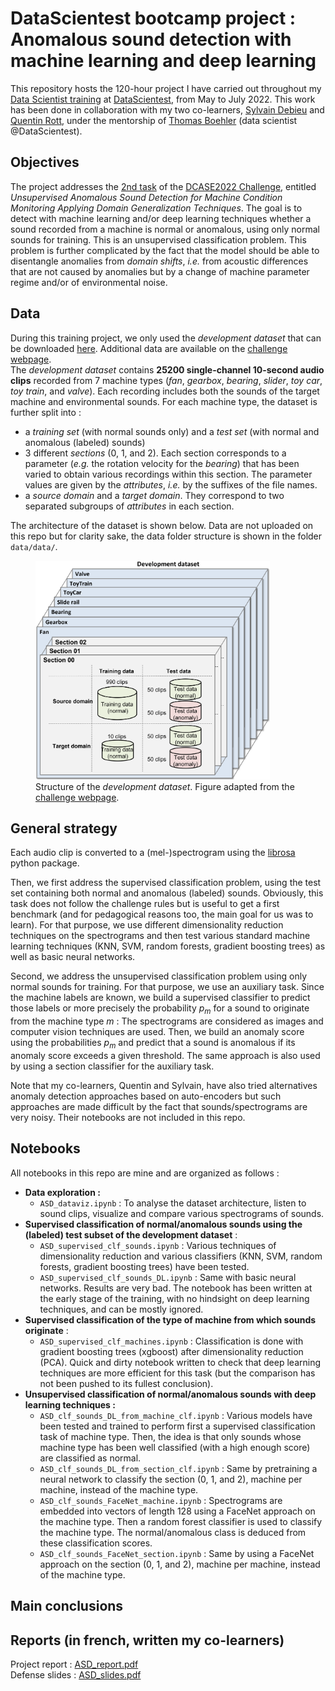 # DataScientest bootcamp project : Anomalous sound detection with machine learning and deep learning

This repository hosts the 120-hour project I have carried out throughout my [Data Scientist training](https://datascientest.com/en/data-scientist-course) at [DataScientest](https://datascientest.com/), from May to July 2022. This work has been done in collaboration with my two co-learners, [Sylvain Debieu](https://www.linkedin.com/in/sylvain-debieu-662282125/) and [Quentin Rott](https://www.linkedin.com/in/quentin-rott/), under the mentorship of [Thomas Boehler](https://www.linkedin.com/in/thomas-boehler-ba34a744/) (data scientist @DataScientest).

## Objectives
The project addresses the [2nd task](https://dcase.community/challenge2022/task-low-complexity-acoustic-scene-classification) of the [DCASE2022 Challenge](https://dcase.community/challenge2022/index), entitled *Unsupervised Anomalous Sound Detection for Machine Condition Monitoring Applying Domain Generalization Techniques*. The goal is to detect with machine learning and/or deep learning techniques whether a sound recorded from a machine is normal or anomalous, using only normal sounds for training. This is an unsupervised classification problem. This problem is further complicated by the fact that the model should be able to disentangle anomalies from *domain shifts*, *i.e.* from acoustic differences that are not caused by anomalies but by a change of machine parameter regime and/or of environmental noise. 



## Data 
During this training project, we only used the *development dataset* that can be downloaded [here](https://zenodo.org/record/6355122#.ZAs2YR-ZOUk).  Additional data are available on the [challenge webpage](https://dcase.community/challenge2022/task-low-complexity-acoustic-scene-classification).  
The *development dataset* contains **25200 single-channel 10-second audio clips** recorded from 7 machine types (*fan*, *gearbox*, *bearing*, *slider*, *toy car*, *toy train*, and *valve*). Each recording includes both the sounds of the target machine and environmental sounds. For each machine type, the dataset is further split into&nbsp;:
- a *training set* (with normal sounds only) and a *test set* (with normal and anomalous (labeled) sounds) 
- 3 different *sections* (0, 1, and 2). Each section corresponds to a parameter (*e.g.* the rotation velocity for the *bearing*) that has been varied to obtain various recordings within this section. The parameter values are given by the *attributes*, *i.e.* by the suffixes of the file names.  
- a *source domain* and a *target domain*. They correspond to two separated subgroups of *attributes* in each section.

The architecture of the dataset is shown below. Data are not uploaded on this repo but for clarity sake, the data folder structure is shown in the folder `data/data/`. 
<figure>
    <img src="/images/dev_dataset.png" alt="Structure of the development dataset" style="height: 350px;"/>
    <figcaption>Structure of the <i>development dataset</i>. Figure adapted from the <a target="_blank" href="https://dcase.community/challenge2022/task-low-complexity-acoustic-scene-classification">challenge webpage</a>.</figcaption>
</figure>

## General strategy
Each audio clip is converted to a (mel-)spectrogram using the [librosa](https://librosa.org/doc/latest/index.html#) python package.  

Then, we first address the supervised classification problem, using the test set containing both normal and anomalous (labeled) sounds. Obviously, this task does not follow the challenge rules but is useful to get a first benchmark (and for pedagogical reasons too, the main goal for us was to learn). For that purpose, we use different dimensionality reduction techniques on the spectrograms and then test various standard machine learning techniques (KNN, SVM, random forests, gradient boosting trees) as well as basic neural networks.

Second, we address the unsupervised classification problem using only normal sounds for training. For that purpose, we use an auxiliary task. Since the machine labels are known, we build a supervised classifier to predict those labels or more precisely the probability $p_m$ for a sound to originate from the machine type $m$&nbsp;: The spectrograms are considered as images and computer vision techniques are used. Then, we build an anomaly score using the probabilities $p_m$ and predict that a sound is anomalous if its anomaly score exceeds a given threshold. The same approach is also used by using a section classifier for the auxiliary task.

Note that my co-learners, Quentin and Sylvain, have also tried alternatives anomaly detection approaches based on auto-encoders but such approaches are made difficult by the fact that sounds/spectrograms are very noisy. Their notebooks are not included in this repo. 



## Notebooks  
All notebooks in this repo are mine and are organized as follows&nbsp;:
- **Data exploration&nbsp;:**
    - `ASD_dataviz.ipynb` : To analyse the dataset architecture, listen to sound clips, visualize and compare various spectrograms  of sounds.
- **Supervised classification of normal/anomalous sounds using the (labeled) test subset of the development dataset**&nbsp;:
    - `ASD_supervised_clf_sounds.ipynb` : Various techniques of dimensionality reduction and various classifiers (KNN, SVM, random forests, gradient boosting trees)  have been tested.
    - `ASD_supervised_clf_sounds_DL.ipynb` : Same with basic neural networks. Results are very bad. The notebook has been written at the early stage of the training, with no hindsight on deep learning techniques, and can be mostly ignored.
- **Supervised classification of the type of machine from which sounds originate**&nbsp;:
    - `ASD_supervised_clf_machines.ipynb` : Classification is done with gradient boosting trees (xgboost) after dimensionality reduction (PCA). Quick and dirty notebook written to check that deep learning techniques are more efficient for this task (but the comparison has not been pushed to its fullest conclusion).
- **Unsupervised classification of normal/anomalous sounds with deep learning techniques&nbsp;:**
    - `ASD_clf_sounds_DL_from_machine_clf.ipynb` : Various models have been tested and trained to perform first a supervised classification task of machine type. Then, the idea is that only sounds whose machine type has been well classified (with a high enough score) are classified as normal.
    - `ASD_clf_sounds_DL_from_section_clf.ipynb` : Same by pretraining a neural network to classify the section (0, 1, and 2), machine per machine, instead of the machine type.
    - `ASD_clf_sounds_FaceNet_machine.ipynb` : Spectrograms are embedded into vectors of length 128 using a FaceNet approach on the machine type. Then a random forest classifier is used to classify the machine type. The normal/anomalous class is deduced from these classification scores.
    - `ASD_clf_sounds_FaceNet_section.ipynb` : Same by using a FaceNet approach on the section (0, 1, and 2), machine per machine, instead of the machine type.

## Main conclusions

## Reports (in french, written my co-learners)
Project report : [ASD_report.pdf](reports/ASD_report.pdf)  
Defense slides : [ASD_slides.pdf](reports/ASD_slides.pdf)  





